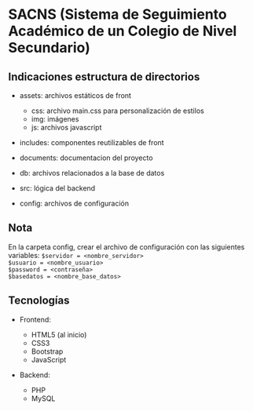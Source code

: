 # SACNS (Sistema de Seguimiento Académico de un Colegio de Nivel Secundario)

## Indicaciones estructura de directorios

* assets: archivos estáticos de front
    * css: archivo main.css para personalización de estilos
    * img: imágenes
    * js: archivos javascript

* includes: componentes reutilizables de front
* documents: documentacion del proyecto
* db: archivos relacionados a la base de datos
* src: lógica del backend
* config: archivos de configuración

## Nota
En la carpeta config, crear el archivo de configuración con las siguientes variables:
` $servidor = <nombre_servidor> `  
` $usuario = <nombre_usuario> `  
` $password = <contraseña> `  
` $basedatos = <nombre_base_datos> `

## Tecnologías

* Frontend: 
    * HTML5 (al inicio)
    * CSS3
    * Bootstrap
    * JavaScript

* Backend: 
    * PHP
    * MySQL
